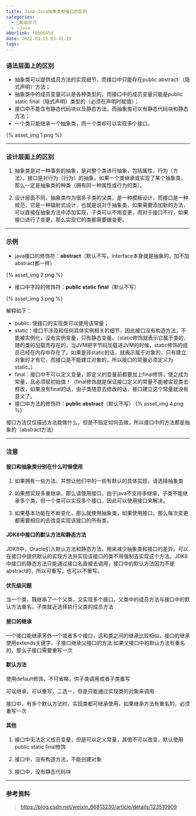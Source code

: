 ```yaml
---
title: Java-Java抽象类和接口的区别
categories:
  - 🌙基础学习
  - ⭐Java
abbrlink: f0b8685d
date: 2022-03-15 03:41:19
tags:
---
```


### 语法层面上的区别

- 抽象类可以提供成员方法的实现细节，而接口中只能存在public abstract （隐式声明）方法；
- 抽象类中的成员变量可以是各种类型的，而接口中的成员变量只能是public static final（隐式声明）类型的（必须在声明时赋值）；
- 接口中不能含有静态代码块以及静态方法，而抽象类可以有静态代码块和静态方法；
- 一个类只能继承一个抽象类，而一个类却可以实现多个接口。

{% asset_img 1.png %}

<!--more-->

***

### 设计层面上的区别

1. 抽象类是对一种事务的抽象，是对整个类进行抽象，包括属性，行为（方法）。接口是对行为（行为）的抽象。如果一个类继承或实现了某个抽象类，那么一定是抽象类的种类（拥有同一种属性或行为的类）。

2. 设计层面不同，抽象类作为很多子类的父类，是一种模板设计，而接口是一种规范，它是一种辐射式设计，也就是说对于抽象类，如果需要添加新的方法，可以直接在抽象方法中添加实现，子类可以不用变更，而对于接口不行，如果接口进行了变更，那么实现它的类都需要做变更。

***

### 示例

- java接口的修饰符：**abstract**（默认不写。interface本身就是抽象的，加不加abstract都一样）

{% asset_img 2.png %}

- 接口中字段的修饰符：**public static final**（默认不写）

{% asset_img 3.png %}

解释如下：
- public: 使接口的实现类可以使用该常量；
- static：接口不涉及和任何具体实例相关的细节，因此接口没有构造方法，不能被实例化，没有实例变量，只有静态变量。（static修饰就表示它属于类的，随的类的加载而存在的，当JVM把字节码加载进JVM的时候，static修饰的成员已经在内存中存在了。如果是非static的话，就表示属于对象的，只有建立对象时才有它，而接口是不能建立对象的，所以接口的常量必须定义为static。）
- final：接口中不可以定义变量，即定义的变量前都要加上final修饰，使之成为常量，且必须赋初始值！（final修饰就是保证接口定义的常量不能被实现类去修改，如果没有final的话，由子类随意去修改的话，接口建立这个常量就没有意义了。
- 接口中方法的修饰符：**public abstract**（默认不写）
{% asset_img 4.png %}

接口方法仅仅描述方法能做什么，但是不指定如何去做，所以接口中的方法都是抽象的（abstract方法）

***

### 注意

#### 接口和抽象类分别在什么时候使用

1. 如果拥有一些方法，并想让他们中的一些有默认的具体实现，请选择抽象类

2. 如果想实现多重继承，那么请使用接口，由于java不支持多继承，子类不能继承多个类，但一个类可以实现多个接口，因此可以使用接口来解决。

3. 如果基本功能在不断变化，那么就使用抽象类，如果使用接口，那么每次变更都需要相应的去改变实现该接口的所有类。

#### JDK8中接口的默认方法和静态方法

JDK8中，Oracle引入默认方法和静态方法，用来减少抽象类和接口的差异，可以在接口中提供默认的实现方法并实现该接口的类不用强制去实现这个方法。JDK8中接口的静态方法只能通过接口名直接去调用，接口中的默认方法因为不是abstract的，所以可重写，也可以不重写。

#### 优先级问题

当一个类，既继承了一个父类，又实现多个接口，父类中的成员方法与接口中的默认方法重名，子类就近选择执行父类的成员方法

#### 接口的继承

一个接口能继承另外一个或者多个接口，这和类之间的继承比较相似，接口的继承使用extends关键字，子接口继承父接口的方法.如果父接口中的默认方法有重名的，那么子接口需要重写一次

#### 默认方法

使用default修饰，不可省略，供子类调用或者子类重写

可以继承，可以重写，二选一，但是只能通过实现类的对象来调用

接口中，有多个默认方法时，实现类都可继承使用，如果继承方法有重名的，必须重写一次

#### 其他

1. 接口中无法定义成员变量，但是可以定义常量，其值不可以改变，默认使用public static final修饰

2. 接口中，没有构造方法，不能创建对象

3. 接口中，没有静态代码块

***

### 参考资料

> <https://blog.csdn.net/weixin_66813230/article/details/123510909>

